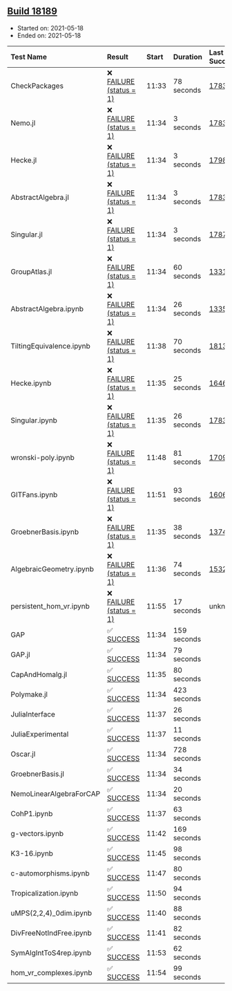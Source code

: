 ## [Build 18189](https://oscarci.mathematik.uni-kl.de/job/oscar/18189/)

* Started on: 2021-05-18
* Ended on: 2021-05-18

| Test Name    | Result | Start | Duration | Last Success | First Failure |
|:-------------|:-------|:------|:---------|:-------------|:--------------|
| CheckPackages | ❌ [FAILURE (status = 1)](https://oscarci.mathematik.uni-kl.de/job/oscar/18189/artifact/logs/build-18189/CheckPackages.log) | 11:33 | 78 seconds | [17832](https://oscarci.mathematik.uni-kl.de/job/oscar/17832/) | [17833](https://oscarci.mathematik.uni-kl.de/job/oscar/17833/) |
| Nemo.jl | ❌ [FAILURE (status = 1)](https://oscarci.mathematik.uni-kl.de/job/oscar/18189/artifact/logs/build-18189/Nemo.jl.log) | 11:34 | 3 seconds | [17835](https://oscarci.mathematik.uni-kl.de/job/oscar/17835/) | [17836](https://oscarci.mathematik.uni-kl.de/job/oscar/17836/) |
| Hecke.jl | ❌ [FAILURE (status = 1)](https://oscarci.mathematik.uni-kl.de/job/oscar/18189/artifact/logs/build-18189/Hecke.jl.log) | 11:34 | 3 seconds | [17987](https://oscarci.mathematik.uni-kl.de/job/oscar/17987/) | [17988](https://oscarci.mathematik.uni-kl.de/job/oscar/17988/) |
| AbstractAlgebra.jl | ❌ [FAILURE (status = 1)](https://oscarci.mathematik.uni-kl.de/job/oscar/18189/artifact/logs/build-18189/AbstractAlgebra.jl.log) | 11:34 | 3 seconds | [17831](https://oscarci.mathematik.uni-kl.de/job/oscar/17831/) | [17832](https://oscarci.mathematik.uni-kl.de/job/oscar/17832/) |
| Singular.jl | ❌ [FAILURE (status = 1)](https://oscarci.mathematik.uni-kl.de/job/oscar/18189/artifact/logs/build-18189/Singular.jl.log) | 11:34 | 3 seconds | [17871](https://oscarci.mathematik.uni-kl.de/job/oscar/17871/) | [17872](https://oscarci.mathematik.uni-kl.de/job/oscar/17872/) |
| GroupAtlas.jl | ❌ [FAILURE (status = 1)](https://oscarci.mathematik.uni-kl.de/job/oscar/18189/artifact/logs/build-18189/GroupAtlas.jl.log) | 11:34 | 60 seconds | [13311](https://oscarci.mathematik.uni-kl.de/job/oscar/13311/) | [13312](https://oscarci.mathematik.uni-kl.de/job/oscar/13312/) |
| AbstractAlgebra.ipynb | ❌ [FAILURE (status = 1)](https://oscarci.mathematik.uni-kl.de/job/oscar/18189/artifact/logs/build-18189/AbstractAlgebra.ipynb.log) | 11:34 | 26 seconds | [13355](https://oscarci.mathematik.uni-kl.de/job/oscar/13355/) | [13356](https://oscarci.mathematik.uni-kl.de/job/oscar/13356/) |
| TiltingEquivalence.ipynb | ❌ [FAILURE (status = 1)](https://oscarci.mathematik.uni-kl.de/job/oscar/18189/artifact/logs/build-18189/TiltingEquivalence.ipynb.log) | 11:38 | 70 seconds | [18131](https://oscarci.mathematik.uni-kl.de/job/oscar/18131/) | [18132](https://oscarci.mathematik.uni-kl.de/job/oscar/18132/) |
| Hecke.ipynb | ❌ [FAILURE (status = 1)](https://oscarci.mathematik.uni-kl.de/job/oscar/18189/artifact/logs/build-18189/Hecke.ipynb.log) | 11:35 | 25 seconds | [16463](https://oscarci.mathematik.uni-kl.de/job/oscar/16463/) | [16464](https://oscarci.mathematik.uni-kl.de/job/oscar/16464/) |
| Singular.ipynb | ❌ [FAILURE (status = 1)](https://oscarci.mathematik.uni-kl.de/job/oscar/18189/artifact/logs/build-18189/Singular.ipynb.log) | 11:35 | 26 seconds | [17835](https://oscarci.mathematik.uni-kl.de/job/oscar/17835/) | [17836](https://oscarci.mathematik.uni-kl.de/job/oscar/17836/) |
| wronski-poly.ipynb | ❌ [FAILURE (status = 1)](https://oscarci.mathematik.uni-kl.de/job/oscar/18189/artifact/logs/build-18189/wronski-poly.ipynb.log) | 11:48 | 81 seconds | [17098](https://oscarci.mathematik.uni-kl.de/job/oscar/17098/) | [17099](https://oscarci.mathematik.uni-kl.de/job/oscar/17099/) |
| GITFans.ipynb | ❌ [FAILURE (status = 1)](https://oscarci.mathematik.uni-kl.de/job/oscar/18189/artifact/logs/build-18189/GITFans.ipynb.log) | 11:51 | 93 seconds | [16068](https://oscarci.mathematik.uni-kl.de/job/oscar/16068/) | [16069](https://oscarci.mathematik.uni-kl.de/job/oscar/16069/) |
| GroebnerBasis.ipynb | ❌ [FAILURE (status = 1)](https://oscarci.mathematik.uni-kl.de/job/oscar/18189/artifact/logs/build-18189/GroebnerBasis.ipynb.log) | 11:35 | 38 seconds | [13748](https://oscarci.mathematik.uni-kl.de/job/oscar/13748/) | [13749](https://oscarci.mathematik.uni-kl.de/job/oscar/13749/) |
| AlgebraicGeometry.ipynb | ❌ [FAILURE (status = 1)](https://oscarci.mathematik.uni-kl.de/job/oscar/18189/artifact/logs/build-18189/AlgebraicGeometry.ipynb.log) | 11:36 | 74 seconds | [15322](https://oscarci.mathematik.uni-kl.de/job/oscar/15322/) | [15323](https://oscarci.mathematik.uni-kl.de/job/oscar/15323/) |
| persistent_hom_vr.ipynb | ❌ [FAILURE (status = 1)](https://oscarci.mathematik.uni-kl.de/job/oscar/18189/artifact/logs/build-18189/persistent_hom_vr.ipynb.log) | 11:55 | 17 seconds | unknown | unknown |
| GAP | ✅ [SUCCESS](https://oscarci.mathematik.uni-kl.de/job/oscar/18189/artifact/logs/build-18189/GAP.log) | 11:34 | 159 seconds |  |  |
| GAP.jl | ✅ [SUCCESS](https://oscarci.mathematik.uni-kl.de/job/oscar/18189/artifact/logs/build-18189/GAP.jl.log) | 11:34 | 79 seconds |  |  |
| CapAndHomalg.jl | ✅ [SUCCESS](https://oscarci.mathematik.uni-kl.de/job/oscar/18189/artifact/logs/build-18189/CapAndHomalg.jl.log) | 11:35 | 80 seconds |  |  |
| Polymake.jl | ✅ [SUCCESS](https://oscarci.mathematik.uni-kl.de/job/oscar/18189/artifact/logs/build-18189/Polymake.jl.log) | 11:34 | 423 seconds |  |  |
| JuliaInterface | ✅ [SUCCESS](https://oscarci.mathematik.uni-kl.de/job/oscar/18189/artifact/logs/build-18189/JuliaInterface.log) | 11:37 | 26 seconds |  |  |
| JuliaExperimental | ✅ [SUCCESS](https://oscarci.mathematik.uni-kl.de/job/oscar/18189/artifact/logs/build-18189/JuliaExperimental.log) | 11:37 | 11 seconds |  |  |
| Oscar.jl | ✅ [SUCCESS](https://oscarci.mathematik.uni-kl.de/job/oscar/18189/artifact/logs/build-18189/Oscar.jl.log) | 11:34 | 728 seconds |  |  |
| GroebnerBasis.jl | ✅ [SUCCESS](https://oscarci.mathematik.uni-kl.de/job/oscar/18189/artifact/logs/build-18189/GroebnerBasis.jl.log) | 11:34 | 34 seconds |  |  |
| NemoLinearAlgebraForCAP | ✅ [SUCCESS](https://oscarci.mathematik.uni-kl.de/job/oscar/18189/artifact/logs/build-18189/NemoLinearAlgebraForCAP.log) | 11:34 | 20 seconds |  |  |
| CohP1.ipynb | ✅ [SUCCESS](https://oscarci.mathematik.uni-kl.de/job/oscar/18189/artifact/logs/build-18189/CohP1.ipynb.log) | 11:37 | 63 seconds |  |  |
| g-vectors.ipynb | ✅ [SUCCESS](https://oscarci.mathematik.uni-kl.de/job/oscar/18189/artifact/logs/build-18189/g-vectors.ipynb.log) | 11:42 | 169 seconds |  |  |
| K3-16.ipynb | ✅ [SUCCESS](https://oscarci.mathematik.uni-kl.de/job/oscar/18189/artifact/logs/build-18189/K3-16.ipynb.log) | 11:45 | 98 seconds |  |  |
| c-automorphisms.ipynb | ✅ [SUCCESS](https://oscarci.mathematik.uni-kl.de/job/oscar/18189/artifact/logs/build-18189/c-automorphisms.ipynb.log) | 11:47 | 80 seconds |  |  |
| Tropicalization.ipynb | ✅ [SUCCESS](https://oscarci.mathematik.uni-kl.de/job/oscar/18189/artifact/logs/build-18189/Tropicalization.ipynb.log) | 11:50 | 94 seconds |  |  |
| uMPS(2,2,4)_0dim.ipynb | ✅ [SUCCESS](https://oscarci.mathematik.uni-kl.de/job/oscar/18189/artifact/logs/build-18189/uMPS-2-2-4-_0dim.ipynb.log) | 11:40 | 88 seconds |  |  |
| DivFreeNotIndFree.ipynb | ✅ [SUCCESS](https://oscarci.mathematik.uni-kl.de/job/oscar/18189/artifact/logs/build-18189/DivFreeNotIndFree.ipynb.log) | 11:41 | 82 seconds |  |  |
| SymAlgIntToS4rep.ipynb | ✅ [SUCCESS](https://oscarci.mathematik.uni-kl.de/job/oscar/18189/artifact/logs/build-18189/SymAlgIntToS4rep.ipynb.log) | 11:53 | 62 seconds |  |  |
| hom_vr_complexes.ipynb | ✅ [SUCCESS](https://oscarci.mathematik.uni-kl.de/job/oscar/18189/artifact/logs/build-18189/hom_vr_complexes.ipynb.log) | 11:54 | 99 seconds |  |  |
